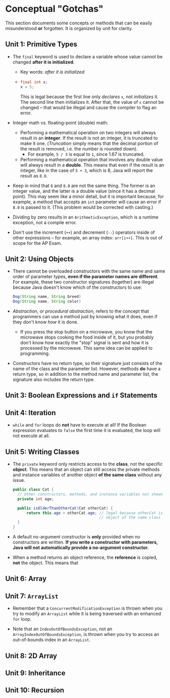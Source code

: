 # Conceptual "Gotchas"

This section documents some concepts or methods that can be easily misunderstood **or** forgotten. It is organized by unit for clarity.

## Unit 1: Primitive Types

* The `final` keyword is used to declare a variable whose value cannot be changed **after it is initialized**.
  * Key words: *after it is initialized*

  * ```java
    final int x;
    x = 5;
    ```

    This is legal because the first line only *declares* `x`, not *initializes* it. The second line then initializes it. After that, the value of `x` cannot be changed – that would be illegal and cause the compiler to flag an error.

* Integer math vs. floating-point (double) math:
  * Performing a mathematical operation on two integers will always result in an **integer**. If the result is not an integer, it is truncated to make it one. (*Truncation* simply means that the decimal portion of the result is removed, i.e. the number is rounded down).
    * For example, `5 / 3` is equal to `1`, since 1.67 is truncated.
  * Performing a mathematical operation that involves any double value will always result in a **double**. This means that even if the result is an integer, like in the case of `5 + 3`, which is 8, Java will report the result as `8.0`.

* Keep in mind that `8` and `8.0` are not the same thing. The former is an integer value, and the latter is a double value (since it has a decimal point). This may seem like a minor detail, but it is important because, for example, a method that accepts an `int` parameter will cause an error if `8.0` is passed to it. (This problem would be corrected with casting.)

* Dividing by zero results in an `ArithmeticException`, which is a runtime exception, not a compile error.

* Don't use the increment (`++`) and decrement (`--`) operators inside of other expressions – for example, an array index: `arr[i++]`. This is out of scope for the AP Exam.

## Unit 2: Using Objects

* There cannot be overloaded constructors with the same name and same order of parameter types, **even if the parameter names are different**. For example, these two constructor signatures (together) are illegal because Java doesn't know which of the constructors to use:

  ```java
  Dog(String name, String breed)
  Dog(String name, String color)
  ```

* *Abstraction*, or *procedural abstraction*, refers to the concept that programmers can use a method just by knowing what it does, even if they don't know *how* it is done.
  * If you press the stop button on a microwave, you know that the microwave stops cooking the food inside of it, but you probably don't know *how* exactly the "stop" signal is sent and how it is processed by the microwave. This same idea can be applied to programming.

* Constructors have no return type, so their signature just consists of the name of the class and the parameter list. However, methods **do** have a return type, so in addition to the method name and parameter list, the signature also includes the return type.

## Unit 3: Boolean Expressions and `if` Statements

## Unit 4: Iteration

* `while` and `for` loops do **not** have to execute at all! If the Boolean expression evaluates to `false` the first time it is evaluated, the loop will not execute at all.

## Unit 5: Writing Classes

* The `private` keyword only restricts access to the **class**, not the specific **object**. This means that an object can still access the private methods and instance variables of another object **of the same class** without any issue.

  ```java
  public class Cat {
    // Other constructors, methods, and instance variables not shown
    private int age;

    public isOlderThanOtherCat(Cat otherCat) {
        return this.age > otherCat.age; // legal because otherCat is an
                                        // object of the same class
    }
  }
  ```

* A default no-argument constructor is **only** provided when no constructors are written. **If you write a constructor with parameters, Java will not automatically provide a no-argument constructor.**

* When a method returns an object reference, the **reference** is copied, **not** the object. This means that

## Unit 6: Array

## Unit 7: `ArrayList`

* Remember that a `ConcurrentModificationException` is thrown when you try to modify an `ArrayList` while it is being traversed with an enhanced `for` loop.

* Note that an `IndexOutOfBoundsException`, not an `ArrayIndexOutOfBoundsException`, is thrown when you try to access an out-of-bounds index in an `ArrayList`.

## Unit 8: 2D Array

## Unit 9: Inheritance

## Unit 10: Recursion
